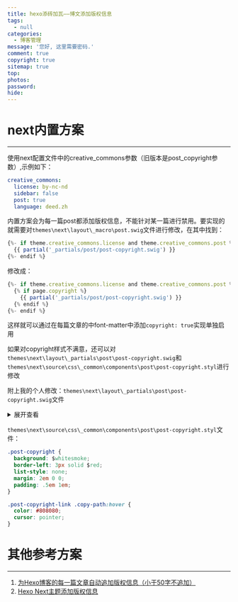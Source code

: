```yaml
---
title: hexo添砖加瓦——博文添加版权信息
tags:
  - null
categories:
  - 博客管理
message: '您好, 这里需要密码.'
comment: true
copyright: true
sitemap: true
top:
photos:
password:
hide:
---
```

<!--more-->

# next内置方案

---

使用next配置文件中的creative_commons参数（旧版本是post_copyright参数）,示例如下：


```yml
creative_commons:
  license: by-nc-nd
  sidebar: false
  post: true
  language: deed.zh
```
内置方案会为每一篇post都添加版权信息，不能针对某一篇进行禁用。要实现的就需要对```themes\next\layout\_macro\post.swig```文件进行修改，在其中找到：

```javascript
{%- if theme.creative_commons.license and theme.creative_commons.post %}
  {{ partial('_partials/post/post-copyright.swig') }}
{%- endif %}
```

修改成：

```javascript
{%- if theme.creative_commons.license and theme.creative_commons.post %}
  {% if page.copyright %}
    {{ partial('_partials/post/post-copyright.swig') }}
  {% endif %}
{%- endif %}
```

这样就可以通过在每篇文章的中font-matter中添加```copyright: true```实现单独启用

如果对copyright样式不满意，还可以对```themes\next\layout\_partials\post\post-copyright.swig```和```themes\next\source\css\_common\components\post\post-copyright.styl```进行修改

附上我的个人修改：```themes\next\layout\_partials\post\post-copyright.swig```文件

<details>
<summary>展开查看</summary>
```javascript
{%- set ccIcon = '<i class="fa fa-fw fa-creative-commons"></i>' %}
{%- set ccText = theme.creative_commons.license | upper %}

{% if page.copyright %}
<div>
<ul class="post-copyright">
  <li class="post-copyright-title">
    <strong>本文标题{{ __('symbol.colon') }} </strong>
    {{- page.title }}
  </li>
  <li class="post-copyright-author">
    <strong>{{ __('post.copyright.author') + __('symbol.colon') }} </strong>
    <a href="/" title="访问 {{ theme.author }} 的个人博客">{{- page.author or author }}</a>
  </li>
  <li class="post-copyright-title">
    <strong>{{ __('post.posted') + __('symbol.colon') }} </strong>
    {{ page.date.format("YYYY年MM月DD日 - HH:MM") }}
  </li>
  <li class="post-copyright-title">
    <strong>{{ __('post.edited') + __('symbol.colon') }} </strong>
    {{ page.updated.format("YYYY年MM月DD日 - HH:MM") }}
  </li>
  <li class="post-copyright-link">
    <strong>{{ __('post.copyright.link') + __('symbol.colon') }}</strong>
    {{ next_url(page.permalink, page.permalink, {title: page.title}) }}
    <span class="copy-path"  title="点击复制文章链接"><i class="fa fa-clipboard" data-clipboard-text="{{ page.permalink }}"  aria-label="复制成功！"></i></span>
  </li>
  <li class="post-copyright-license">
    <strong>{{ __('post.copyright.license_title') + __('symbol.colon') }} </strong>
    {{- __('post.copyright.license_content', next_url(ccURL, ccIcon + ccText)) }}
  </li>
</ul>
</div>
<script type="text/javascript" src="https://cdn.bootcss.com/jquery/2.0.0/jquery.min.js"></script>
<script type="text/javascript" src="https://unpkg.com/sweetalert@2.1.2/dist/sweetalert.min.js"></script>
<script src="https://cdn.jsdelivr.net/npm/clipboard@2/dist/clipboard.min.js"></script>
<script> 
  var clipboard = new ClipboardJS('.fa-clipboard');
  $(".fa-clipboard").click(function(){
    clipboard.on('success', function(){
      swal({   
        title: "",   
        text: '复制成功',
        icon: "success", 
        showConfirmButton: true
      });
    });
  });
</script>
{% endif %}
```
</details>

```themes\next\source\css\_common\components\post\post-copyright.styl```文件：

```css
.post-copyright {
  background: $whitesmoke;
  border-left: 3px solid $red;
  list-style: none;
  margin: 2em 0 0;
  padding: .5em 1em;
}

.post-copyright-link .copy-path:hover {
  color: #808080;
  cursor: pointer;
}
```

# 其他参考方案

---

1. [为Hexo博客的每一篇文章自动追加版权信息（小于50字不追加）](http://kuangqi.me/tricks/append-a-copyright-info-after-every-post/)
2. [Hexo Next主题添加版权信息](https://cloud.tencent.com/developer/article/1482137)